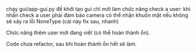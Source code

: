 chạy gui/app-gui.py để khởi tạo gui
chỉ mới làm chức năng check a user: khi nhấn check a user phải đảm bảo camera có thể nhận khuôn mặt nếu không sẽ xảy ra lỗi NoneType (cái này fix sau, nhanh)

Chức năng thêm user mới đang viết (có thể hoàn thành ổn).

Code chưa refactor, sau khi hoàn thành ổn hết sẽ làm.